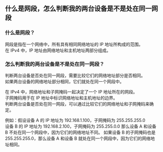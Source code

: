 ## 什么是网段，怎么判断我的两台设备是不是处在同一网段

### 什么是网段？

网段是指在一个网络中，所有具有相同网络地址的 IP 地址所构成的范围。  
在 IPv4 中，IP 地址由网络地址和主机地址两部分组成。 

### 怎么判断我的两台设备是不是处在同一网段？

判断两台设备是否处在同一网段，需要比较它们的网络地址部分是否相同。   
如果两台设备的网络地址部分相同，它们就处在同一个网段中。

在 IPv4 中，网络地址和子网掩码一起决定了一个 IP 地址所在的网段。  
子网掩码用于在 IP 地址中标识网络地址和主机地址的边界。  
判断两台设备是否处在同一网段，可以通过比较它们的网络地址和子网掩码来确定。

例如：假设设备 A 的 IP 地址为 192.168.1.100，子网掩码为 255.255.255.0  
设备 B 的 IP 地址为 192.168.2.100，子网掩码为 255.255.0.0
那么设备 A 和设备 B 不处在同一个网段中，因为它们的网络地址不同。
如果设备 B 的子网掩码也是 255.255.255.0，那么设备 A 和设备 B 就处在同一个网段中，因为它们的网络地址相同。